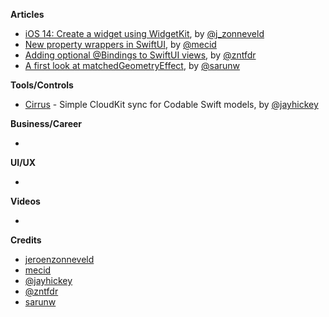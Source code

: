 
**Articles**
* [iOS 14: Create a widget using WidgetKit](https://zonneveld.dev/ios-14-widgetkit/), by [@j_zonneveld](https://twitter.com/j_zonneveld)
* [New property wrappers in SwiftUI](https://swiftwithmajid.com/2020/06/29/new-property-wrappers-in-swiftui/), by [@mecid](https://twitter.com/mecid)
* [Adding optional @Bindings to SwiftUI views](https://www.fivestars.blog/code/optional-binding.html), by [@zntfdr](https://twitter.com/zntfdr)
* [A first look at matchedGeometryEffect](https://sarunw.com/posts/a-first-look-at-matchedgeometryeffect/), by [@sarunw](https://twitter.com/sarunw)

**Tools/Controls**

* [Cirrus](https://github.com/jayhickey/Cirrus) - Simple CloudKit sync for Codable Swift models, by [@jayhickey](https://twitter.com/jayhickey)

**Business/Career**

*

**UI/UX**

*

**Videos**

*

**Credits**

* [jeroenzonneveld](https://github.com/jeroenzonneveld)
* [mecid](https://github.com/mecid)
* [@jayhickey](https://github.com/jayhickey)
* [@zntfdr](https://github.com/zntfdr)
* [sarunw](https://github.com/sarunw)
